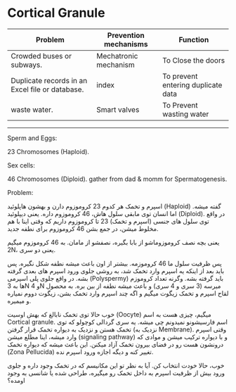 # Cortical Granule

| Problem                                         	| Prevention mechanisms 	| Function                           	|
|-------------------------------------------------	|-----------------------	|------------------------------------	|
| Crowded buses or subways.                       	| Mechatronic mechanism 	| To Close the doors                 	|
| Duplicate records in an Excel file or database. 	| index                 	| To prevent entering duplicate data 	|
| waste water.                                    	| Smart valves          	| To Prevent wasting water           	|

***

Sperm and Eggs:

23 Chromosomes (Haploid).

 Sex cells:
 
 46 Chromosomes (Diploid). gather from dad & momm for Spermatogenesis.
 
 Problem:
 


<p>اسپرم و تخمک هر کدوم 23 کروموزوم دارن و بهشون هاپلوئید (Haploid) گفته میشه. اما انسان توی مابقی سلول هاش، 46 کروموزوم داره. یعنی دیپلوئید (Diploid). در واقع توی سلول های جنسی (اسپرم و تخمک) 23 تا کروموزوم داریم که وقتی اینا با هم مخلوط میشن، در جمع بشن 46 کروموزوم برای نطفه جدید.</p>
<p>یعنی بچه نصف کروموزوماشو از بابا بگیره، نصفشو از مامان. به 46 کروموزوم میگیم 2N، یعنی دو سری.</p>
<p>پس ظرفیت سلول ما 46 کروموزمه. بیشتر از اون باعث میشه نطفه شکل نگیره. پس باید بعد از اینکه یه اسپرم وارد تخمک شد، به روشی جلوی ورود اسپرم های بعدی گرفته بشه. در واقع جلوی پلی اسپرمی (Polyspermy) باید گرفته بشه. وگرنه تعداد کروموزم ها به 3N  و 4N میرسه (3 سری و 4 سری) و باعث میشه نطفه از بین بره. به محصول لقاح اسپرم و تخمک زیگوت میگیم و اگه چند اسپرم وارد تخمک بشن، زیگوت دووم نمیاره و میمیره.</p>
<p>خوب حالا توی تخمک نابالغ که بهش اوسیت (Oocyte) میگیم، چیزی هست به اسم Cortical granule. اسم فارسیشونو نمیدونم چی میشه. یه سری گردالی کوچولو که توی تخمک هستن و نزدیک به دیواره تخمک قرار گرفتن (نزدیک به Membrane). وقتی اسپرم وارد میشه، اینا مطلع میشن (signaling pathway) و با دیواره ترکیب میشن و موادی که درونشون هست رو در فضای بیرون تخمک آزاد میکنن. این باعث میشه که دیواره تخمک (Zona Pellucida) تغییر کنه و دیگه اجازه ورود اسپرم نده.</p>
<p>خوب، حالا خودت انتخاب کن. آیا به نظر تو این مکانیسم که در تخمک وجود داره و جلوی ورود بیش از ظرفیت اسپرم به داخل تخمک رو میگیره، طراحی شده یا شانسی به وجود اومده؟</p>
